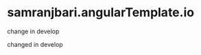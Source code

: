 samranjbari.angularTemplate.io
==============================

change in develop

changed in develop
